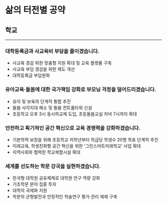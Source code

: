 # 삶의 터전별 공약

## 학교

***

### 대학등록금과 사교육비 부담을 줄이겠습니다.
- 사교육 경감 위한 맞춤형 지원 확대 및 교육 플랫폼 구축
- 사교육 부담 경감을 위한 제도 개선
- 대학등록금 부담완화

### 유아교육·돌봄에 대한 국가책임 강화로 부모님 걱정을 덜어드리겠습니다.
- 유아 및 보육의 단계적 통합 추진
- 돌봄 사각지대 해소 및 돌봄 컨트롤타워 신설
- 초등학교 오후 3시 동시하교제 도입, 초등돌봄교실 저녁 7시까지 확대

### 안전하고 획기적인 공간 혁신으로 교육 경쟁력을 강화하겠습니다.
- 기본학력 보장을 위해 초등학교 저학년부터 학급당 학생수 20명 목표 단계적 추진
- 미래교육, 학생친화형 공간 혁신을 위한 ‘그린스마트미래학교’ 사업 확대
- 지역사회와 협력한 학교복합시설 확대

### 세계를 선도하는 학문 강국을 실현하겠습니다.
- 한국형 대학원 공유체제로 대학원 연구 역량 강화
- 기초학문 분야 집중 투자
- 대학의 국제화 지원
- 학문의 균형발전과 안정적인 학술연구 평가·관리 체제 구축